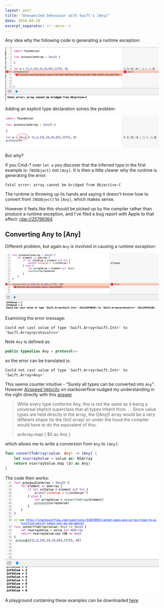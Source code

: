 ```yaml
---
layout: post
title: "Unexpected behaviour with Swift's [Any]"
date: 2016-04-19
excerpt_separator: <!--more-->
---
```

Any idea why the following code is generating a runtime exception:

![](/images/blog/2016-04-19-swift-any-arrays/any-array-exception.png)

Adding an explicit type declaration solves the problem:

![](/images/blog/2016-04-19-swift-any-arrays/any-array-no-exception.png)

But why?
<!--more-->
If you Cmd-? over `let a` you discover that the inferred type in the first example is: `[NSObject]` not `[Any]`. It is then a little clearer why the runtime is generating the error:
 ```
 fatal error: array cannot be bridged from Objective-C
 ```
The runtime is throwing up its hands and saying it doesn't know how to convert  from `[NSObject]` to `[Any]`, which makes sense.

However it feels like this should be picked up by the compiler rather than produce a runtime exception, and I've filed a bug report with Apple to that effect: [rdar://25799364](http://openradar.appspot.com/radar?id=6151575726718976)  

## Converting Any to [Any]

Different problem, but again `Any` is involved in causing a runtime exception:

![](/images/blog/2016-04-19-swift-any-arrays/any-to-any-array.png)

Examining the error message:

```
Could not cast value of type 'Swift.Array<Swift.Int>' to 'Swift.Array<protocol<>>'
```

Note `Any` is defined as:

```swift
public typealias Any = protocol<>
```

so the error can be translated is:

```
Could not cast value of type 'Swift.Array<Swift.Int>' to 'Swift.Array<Any>'
```

This seems counter intuitive - "Surely all types can be converted into `Any`". However [Airspeed Velocity](https://airspeedvelocity.net) on stackoverflow nudged my understanding in the right directly with this [answer](http://stackoverflow.com/questions/31697093/cannot-pass-any-array-type-to-a-function-which-takes-any-as-parameter#31698054)

> While every type conforms Any, this is not the same as it being a universal implicit superclass that all types inherit from.
> .
> .
> Since value types are held directly in the array, the ([Any]) array would be a very different shape (to the [Int] array) so under the hood the compiler would have to do the equivalent of this:
>
> anArray.map { $0 as Any }

which allows me to write a conversion from `Any` to `[Any]`:

```swift
func convertToArray(value: Any) -> [Any] {
    let nsarrayValue = value as! NSArray
    return nsarrayValue.map {$0 as Any}
}
```

The code then works:
![](/images/blog/2016-04-19-swift-any-arrays/any-to-any-array-2.png)

A playground containing these examples can be downloaded [here](/files/blog/2016-04-19-swift-any-arrays/[Any].playground.zip)

